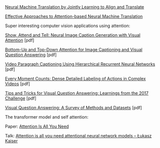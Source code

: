 [Neural Machine Translation by Jointly Learning to Align and Translate](https://arxiv.org/abs/1409.0473)

[Effective Approaches to Attention-based Neural Machine Translation](https://arxiv.org/abs/1508.04025)

Super interesting computer vision applications using attention:

[Show, Attend and Tell: Neural Image Caption Generation with Visual Attention](https://arxiv.org/pdf/1502.03044.pdf) \[pdf\]

[Bottom-Up and Top-Down Attention for Image Captioning and Visual Question Answering](https://arxiv.org/pdf/1707.07998.pdf) \[pdf\]

[Video Paragraph Captioning Using Hierarchical Recurrent Neural Networks](https://www.cv-foundation.org/openaccess/content_cvpr_2016/app/S19-04.pdf) \[pdf\]

[Every Moment Counts: Dense Detailed Labeling of Actions in Complex Videos](https://arxiv.org/pdf/1507.05738.pdf) \[pdf\]

[Tips and Tricks for Visual Question Answering: Learnings from the 2017 Challenge](https://arxiv.org/pdf/1708.02711.pdf) \[pdf\]

[Visual Question Answering: A Survey of Methods and Datasets](https://arxiv.org/pdf/1607.05910.pdf) \[pdf\]

The transformer model and self attention:

Paper: [Attention Is All You Need](https://arxiv.org/abs/1706.03762)

Talk: [Attention is all you need attentional neural network models – Łukasz Kaiser](https://www.youtube.com/watch?v=rBCqOTEfxvg)